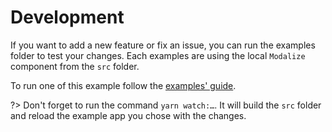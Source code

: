 # Development

If you want to add a new feature or fix an issue, you can run the examples folder to test your changes. Each examples are using the local `Modalize` component from the `src` folder.

To run one of this example follow the [examples' guide](/EXAMPLES).

?> Don't forget to run the command `yarn watch:…`. It will build the `src` folder and reload the example app you chose with the changes.
